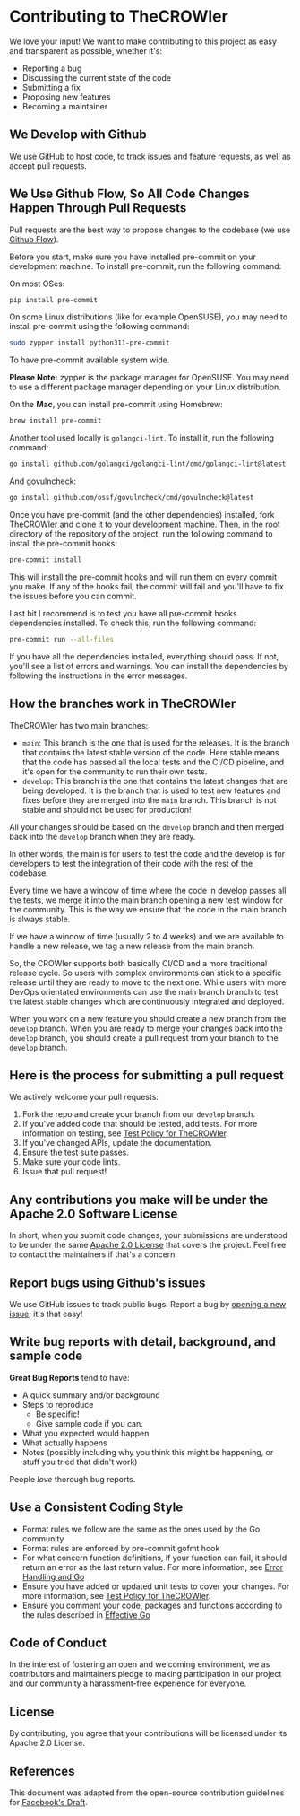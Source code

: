 
# Contributing to TheCROWler

We love your input! We want to make contributing to this project as easy and
transparent as possible, whether it's:

- Reporting a bug
- Discussing the current state of the code
- Submitting a fix
- Proposing new features
- Becoming a maintainer

## We Develop with Github

We use GitHub to host code, to track issues and feature requests, as well as
accept pull requests.

## We Use Github Flow, So All Code Changes Happen Through Pull Requests

Pull requests are the best way to propose changes to the codebase (we use
[Github Flow](https://guides.github.com/introduction/flow/index.html)).

Before you start, make sure you have installed pre-commit on your development
machine. To install pre-commit, run the following command:

On most OSes:

```bash
pip install pre-commit
```

On some Linux distributions (like for example OpenSUSE), you may need to
install pre-commit using the following command:

```bash
sudo zypper install python311-pre-commit
```

To have pre-commit available system wide.

**Please Note:** zypper is the package manager for OpenSUSE. You may need to
use a different package manager depending on your Linux distribution.

On the **Mac**, you can install pre-commit using Homebrew:

```bash
brew install pre-commit
```

Another tool used locally is `golangci-lint`. To install it, run the following
command:

```bash
go install github.com/golangci/golangci-lint/cmd/golangci-lint@latest
```

And govulncheck:

```bash
go install github.com/ossf/govulncheck/cmd/govulncheck@latest
```

Once you have pre-commit (and the other dependencies) installed, fork TheCROWler
and clone it to your development machine. Then, in the root directory of the
repository of the project, run the following command to install the pre-commit
hooks:

```bash
pre-commit install
```

This will install the pre-commit hooks and will run them on every commit you
make. If any of the hooks fail, the commit will fail and you'll have to fix
the issues before you can commit.

Last bit I recommend is to test you have all pre-commit hooks dependencies
installed. To check this, run the following command:

```bash
pre-commit run --all-files
```

If you have all the dependencies installed, everything should pass. If not,
you'll see a list of errors and warnings. You can install the dependencies
by following the instructions in the error messages.

## How the branches work in TheCROWler

TheCROWler has two main branches:

- `main`: This branch is the one that is used for the releases. It is the
branch that contains the latest stable version of the code. Here stable
means that the code has passed all the local tests and the CI/CD pipeline,
and it's open for the community to run their own tests.
- `develop`: This branch is the one that contains the latest changes that
are being developed. It is the branch that is used to test new features and
fixes before they are merged into the `main` branch. This branch is not
stable and should not be used for production!

All your changes should be based on the `develop` branch and then merged
back into the `develop` branch when they are ready.

In other words, the main is for users to test the code and the develop is
for developers to test the integration of their code with the rest of the
codebase.

Every time we have a window of time where the code in develop passes all
the tests, we merge it into the main branch opening a new test window for
the community. This is the way we ensure that the code in the main branch
is always stable.

If we have a window of time (usually 2 to 4 weeks) and we are available to
handle a new release, we tag a new release from the main branch.

So, the CROWler supports both basically CI/CD and a more traditional release
cycle. So users with complex environments can stick to a specific release
until they are ready to move to the next one. While users with more DevOps
orientated environments can use the main branch branch to test the latest
stable changes which are continuously integrated and deployed.

When you work on a new feature you should create a new branch from the
`develop` branch. When you are ready to merge your changes back into the
`develop` branch, you should create a pull request from your branch to the
`develop` branch.

## Here is the process for submitting a pull request

We actively welcome your pull requests:

1. Fork the repo and create your branch from our `develop` branch.
2. If you've added code that should be tested, add tests. For more information
on testing, see [Test Policy for TheCROWler](doc/test_policy.md).
3. If you've changed APIs, update the documentation.
4. Ensure the test suite passes.
5. Make sure your code lints.
6. Issue that pull request!

## Any contributions you make will be under the Apache 2.0 Software License

In short, when you submit code changes, your submissions are understood to be
under the same [Apache 2.0 License](http://www.apache.org/licenses/LICENSE-2.0)
that covers the project. Feel free to contact the maintainers if that's a
concern.

## Report bugs using Github's issues

We use GitHub issues to track public bugs. Report a bug by
[opening a new issue](https://github.com/yourusername/TheCROWler/issues);
it's that easy!

## Write bug reports with detail, background, and sample code

**Great Bug Reports** tend to have:

- A quick summary and/or background
- Steps to reproduce
  - Be specific!
  - Give sample code if you can.
- What you expected would happen
- What actually happens
- Notes (possibly including why you think this might be happening, or stuff
you tried that didn't work)

People *love* thorough bug reports.

## Use a Consistent Coding Style

- Format rules we follow are the same as the ones used by the Go community
- Format rules are enforced by pre-commit gofmt hook
- For what concern function definitions, if your function can fail, it should
return an error as the last return value. For more information, see
[Error Handling and Go](https://blog.golang.org/error-handling-and-go)
- Ensure you have added or updated unit tests to cover your changes. For more
information, see [Test Policy for TheCROWler](doc/test_policy.md).
- Ensure you comment your code, packages and functions according to the rules
described in [Effective Go](https://golang.org/doc/effective_go.html#commentary)

## Code of Conduct

In the interest of fostering an open and welcoming environment, we as
contributors and maintainers pledge to making participation in our project and
 our community a harassment-free experience for everyone.

## License

By contributing, you agree that your contributions will be licensed under its
 Apache 2.0 License.

## References

This document was adapted from the open-source contribution guidelines for
[Facebook's Draft](https://github.com/facebook/draft-js/blob/master/CONTRIBUTING.md).
